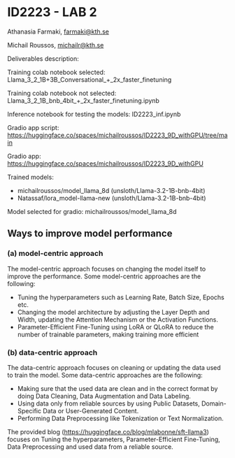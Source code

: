 # ID2223 - LAB 2
Athanasia Farmaki, farmaki@kth.se

Michail Roussos, michailr@kth.se

Deliverables description:

Training colab notebook selected: Llama_3_2_1B+3B_Conversational_+_2x_faster_finetuning

Training colab notebook not selected: Llama_3_2_1B_bnb_4bit_+_2x_faster_finetuning.ipynb

Inference notebook for testing the models: ID2223_inf.ipynb

Gradio app script: https://huggingface.co/spaces/michailroussos/ID2223_9D_withGPU/tree/main

Gradio app: https://huggingface.co/spaces/michailroussos/ID2223_9D_withGPU

Trained models: 
* michailroussos/model_llama_8d (unsloth/Llama-3.2-1B-bnb-4bit)
* Natassaf/lora_model-llama-new (unsloth/Llama-3.2-1B-bnb-4bit)

Model selected for gradio: michailroussos/model_llama_8d

## Ways to improve model performance
### (a) model-centric approach 
The model-centric approach focuses on changing the model itself to improve the performance. Some model-centric approaches are the following:
* Tuning the hyperparameters such as Learning Rate, Batch Size, Epochs etc.
* Changing the model architecture by adjusting the Layer Depth and Width, updating the Attention Mechanism or the Activation Functions.
* Parameter-Efficient Fine-Tuning using LoRA or QLoRA to reduce the number of trainable parameters, making training more efficient

### (b) data-centric approach
The data-centric approach focuses on cleaning or updating the data used to train the model. Some data-centric approaches are the following:
* Making sure that the used data are clean and in the correct format by doing Data Cleaning, Data Augmentation and Data Labeling.
* Using data only from reliable sources by using Public Datasets, Domain-Specific Data or User-Generated Content.
* Performing Data Preprocessing like Tokenization or Text Normalization.


The provided blog (https://huggingface.co/blog/mlabonne/sft-llama3) focuses on Tuning the hyperparameters, Parameter-Efficient Fine-Tuning, Data Preprocessing and used data from a reliable source.



